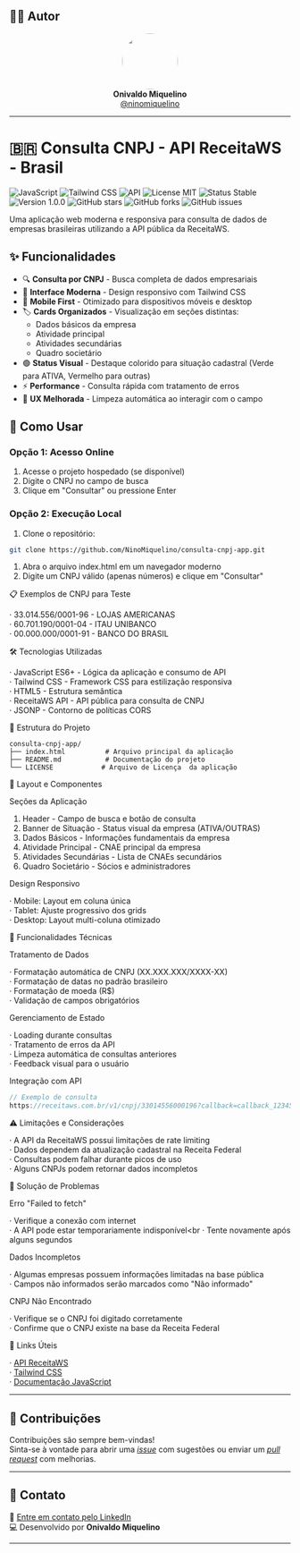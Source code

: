 ## 🙋‍♂️ Autor

<div align="center">
  <img src="https://avatars.githubusercontent.com/ninomiquelino" width="100" height="100" style="border-radius: 50%">
  <br>
  <strong>Onivaldo Miquelino</strong>
  <br>
  <a href="https://github.com/ninomiquelino">@ninomiquelino</a>
</div>

---

# 🇧🇷 Consulta CNPJ - API ReceitaWS - Brasil

![JavaScript](https://img.shields.io/badge/JavaScript-ES6+-yellow.svg)
![Tailwind CSS](https://img.shields.io/badge/Tailwind-CSS-38B2AC.svg)
![API](https://img.shields.io/badge/API-ReceitaWS-green.svg)
![License MIT](https://img.shields.io/badge/License-MIT-green)
![Status Stable](https://img.shields.io/badge/Status-Stable-success)
![Version 1.0.0](https://img.shields.io/badge/Version-1.0.0-blue)
![GitHub stars](https://img.shields.io/github/stars/NinoMiquelino/consulta-cnpj-api?style=social)
![GitHub forks](https://img.shields.io/github/forks/NinoMiquelino/consulta-cnpj-api?style=social)
![GitHub issues](https://img.shields.io/github/issues/NinoMiquelino/consulta-cnpj-api)

Uma aplicação web moderna e responsiva para consulta de dados de empresas brasileiras utilizando a API pública da ReceitaWS.

## ✨ Funcionalidades

- 🔍 **Consulta por CNPJ** - Busca completa de dados empresariais
- 🎨 **Interface Moderna** - Design responsivo com Tailwind CSS
- 📱 **Mobile First** - Otimizado para dispositivos móveis e desktop
- 🏷️ **Cards Organizados** - Visualização em seções distintas:
  - Dados básicos da empresa
  - Atividade principal
  - Atividades secundárias
  - Quadro societário
- 🟢 **Status Visual** - Destaque colorido para situação cadastral (Verde para ATIVA, Vermelho para outras)
- ⚡ **Performance** - Consulta rápida com tratamento de erros
- 🎯 **UX Melhorada** - Limpeza automática ao interagir com o campo

## 🚀 Como Usar

### Opção 1: Acesso Online
1. Acesse o projeto hospedado (se disponível)
2. Digite o CNPJ no campo de busca
3. Clique em "Consultar" ou pressione Enter

### Opção 2: Execução Local
1. Clone o repositório:
```bash
git clone https://github.com/NinoMiquelino/consulta-cnpj-app.git
```

1. Abra o arquivo index.html em um navegador moderno
2. Digite um CNPJ válido (apenas números) e clique em "Consultar"

📋 Exemplos de CNPJ para Teste

· 33.014.556/0001-96 - LOJAS AMERICANAS<br>
· 60.701.190/0001-04 - ITAU UNIBANCO<br>
· 00.000.000/0001-91 - BANCO DO BRASIL

🛠️ Tecnologias Utilizadas

· JavaScript ES6+ - Lógica da aplicação e consumo de API<br>
· Tailwind CSS - Framework CSS para estilização responsiva<br>
· HTML5 - Estrutura semântica<br>
· ReceitaWS API - API pública para consulta de CNPJ<br>
· JSONP - Contorno de políticas CORS

📁 Estrutura do Projeto

```
consulta-cnpj-app/
├── index.html          # Arquivo principal da aplicação
├── README.md           # Documentação do projeto
└── LICENSE            # Arquivo de Licença  da aplicação
```

🎨 Layout e Componentes

Seções da Aplicação

1. Header - Campo de busca e botão de consulta
2. Banner de Situação - Status visual da empresa (ATIVA/OUTRAS)
3. Dados Básicos - Informações fundamentais da empresa
4. Atividade Principal - CNAE principal da empresa
5. Atividades Secundárias - Lista de CNAEs secundários
6. Quadro Societário - Sócios e administradores

Design Responsivo

· Mobile: Layout em coluna única<br>
· Tablet: Ajuste progressivo dos grids<br>
· Desktop: Layout multi-coluna otimizado

🔧 Funcionalidades Técnicas

Tratamento de Dados

· Formatação automática de CNPJ (XX.XXX.XXX/XXXX-XX)<br>
· Formatação de datas no padrão brasileiro<br>
· Formatação de moeda (R$)<br>
· Validação de campos obrigatórios

Gerenciamento de Estado

· Loading durante consultas<br>
· Tratamento de erros da API<br>
· Limpeza automática de consultas anteriores<br>
· Feedback visual para o usuário

Integração com API

```javascript
// Exemplo de consulta
https://receitaws.com.br/v1/cnpj/33014556000196?callback=callback_123456789
```

⚠️ Limitações e Considerações

· A API da ReceitaWS possui limitações de rate limiting<br>
· Dados dependem da atualização cadastral na Receita Federal<br>
· Consultas podem falhar durante picos de uso<br>
· Alguns CNPJs podem retornar dados incompletos

🐛 Solução de Problemas

Erro "Failed to fetch"

· Verifique a conexão com internet<br>
· A API pode estar temporariamente indisponível<br
· Tente novamente após alguns segundos

Dados Incompletos

· Algumas empresas possuem informações limitadas na base pública<br>
· Campos não informados serão marcados como "Não informado"

CNPJ Não Encontrado

· Verifique se o CNPJ foi digitado corretamente<br>
· Confirme que o CNPJ existe na base da Receita Federal

🔗 Links Úteis

· [API ReceitaWS](https://receitaws.com.br/)<br>
· [Tailwind CSS](https://tailwindcss.com/)<br>
· [Documentação JavaScript](https://developer.mozilla.org/pt-BR/docs/Web/JavaScript)

---

## 🤝 Contribuições
Contribuições são sempre bem-vindas!  
Sinta-se à vontade para abrir uma [*issue*](https://github.com/NinoMiquelino/consulta-cnpj-app/issues) com sugestões ou enviar um [*pull request*](https://github.com/NinoMiquelino/consulta-cnpj-app/pulls) com melhorias.

---

## 💬 Contato
📧 [Entre em contato pelo LinkedIn](https://www.linkedin.com/in/onivaldomiquelino/)  
💻 Desenvolvido por **Onivaldo Miquelino**

---
